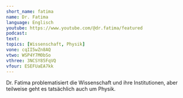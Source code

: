 ```yaml
---
short_name: fatima
name: Dr. Fatima
language: Englisch
youtube: https://www.youtube.com/@dr.fatima/featured
podcast:
text:
topics: [Wissenschaft, Physik]
vone: cqII5wZn8AQ
vtwo: WSP4Y7M0bSo
vthree: 3NCSY85FqVQ
vfour: ESEFUaEA7kk
---
```

Dr. Fatima problematisiert die Wissenschaft und ihre Institutionen, aber teilweise geht es tatsächlich auch um Physik.
